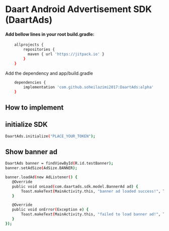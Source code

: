 # Daart Android Advertisement SDK (DaartAds)

#### Add bellow lines in your root build.gradle:
```sh
    allprojects {
        repositories {
          maven { url 'https://jitpack.io' }
        }
    }
```

Add the dependency and app/build.gradle
```sh
    dependencies {
        implementation 'com.github.soheilazimi2017:DaartAds:alpha'
    }
```
## How to implement

## initialize SDK
```sh
DaartAds.initialize("PLACE_YOUR_TOKEN");
```

## Show banner ad
```sh
DaartAds banner = findViewById(R.id.testBanner);
banner.setAdSize(AdSize.BANNER);

banner.loadAd(new AdListener() {
   @Override
   public void onLoad(com.daartads.sdk.model.BannerAd ad) {
       Toast.makeText(MainActivity.this, "banner ad loaded success!", Toast.LENGTH_SHORT).show();
   }

   @Override
   public void onError(Exception e) {
       Toast.makeText(MainActivity.this, "failed to load banner ad!", Toast.LENGTH_SHORT).show();
   }
});
```


